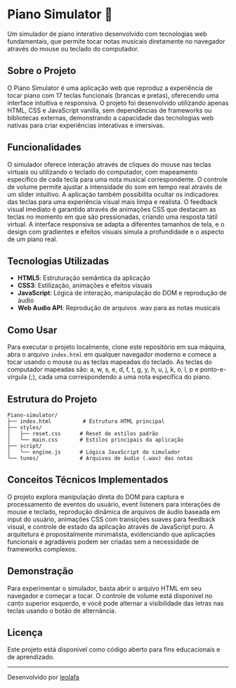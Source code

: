 # Piano Simulator 🎹

Um simulador de piano interativo desenvolvido com tecnologias web fundamentais, que permite tocar notas musicais diretamente no navegador através do mouse ou teclado do computador.

## Sobre o Projeto

O Piano Simulator é uma aplicação web que reproduz a experiência de tocar piano com 17 teclas funcionais (brancas e pretas), oferecendo uma interface intuitiva e responsiva. O projeto foi desenvolvido utilizando apenas HTML, CSS e JavaScript vanilla, sem dependências de frameworks ou bibliotecas externas, demonstrando a capacidade das tecnologias web nativas para criar experiências interativas e imersivas.

## Funcionalidades

O simulador oferece interação através de cliques do mouse nas teclas virtuais ou utilizando o teclado do computador, com mapeamento específico de cada tecla para uma nota musical correspondente. O controle de volume permite ajustar a intensidade do som em tempo real através de um slider intuitivo. A aplicação também possibilita ocultar os indicadores das teclas para uma experiência visual mais limpa e realista. O feedback visual imediato é garantido através de animações CSS que destacam as teclas no momento em que são pressionadas, criando uma resposta tátil virtual. A interface responsiva se adapta a diferentes tamanhos de tela, e o design com gradientes e efeitos visuais simula a profundidade e o aspecto de um piano real.

## Tecnologias Utilizadas

- **HTML5**: Estruturação semântica da aplicação
- **CSS3**: Estilização, animações e efeitos visuais
- **JavaScript**: Lógica de interação, manipulação do DOM e reprodução de áudio
- **Web Audio API**: Reprodução de arquivos .wav para as notas musicais

## Como Usar

Para executar o projeto localmente, clone este repositório em sua máquina, abra o arquivo `index.html` em qualquer navegador moderno e comece a tocar usando o mouse ou as teclas mapeadas do teclado. As teclas do computador mapeadas são: a, w, s, e, d, f, t, g, y, h, u, j, k, o, l, p e ponto-e-vírgula (;), cada uma correspondendo a uma nota específica do piano.

## Estrutura do Projeto

```
Piano-simulator/
├── index.html          # Estrutura HTML principal
├── styles/
│   ├── reset.css      # Reset de estilos padrão
│   └── main.css       # Estilos principais da aplicação
├── script/
│   └── engine.js      # Lógica JavaScript do simulador
└── tunes/             # Arquivos de áudio (.wav) das notas
```

## Conceitos Técnicos Implementados

O projeto explora manipulação direta do DOM para captura e processamento de eventos do usuário, event listeners para interações de mouse e teclado, reprodução dinâmica de arquivos de áudio baseada em input do usuário, animações CSS com transições suaves para feedback visual, e controle de estado da aplicação através de JavaScript puro. A arquitetura é propositalmente minimalista, evidenciando que aplicações funcionais e agradáveis podem ser criadas sem a necessidade de frameworks complexos.

## Demonstração

Para experimentar o simulador, basta abrir o arquivo HTML em seu navegador e começar a tocar. O controle de volume está disponível no canto superior esquerdo, e você pode alternar a visibilidade das letras nas teclas usando o botão de alternância.

## Licença

Este projeto está disponível como código aberto para fins educacionais e de aprendizado.

---

Desenvolvido por [leolafa](https://github.com/leolafa)
